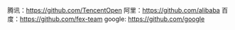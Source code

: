 腾讯：https://github.com/TencentOpen
阿里：https://github.com/alibaba
百度：https://github.com/fex-team
google: https://github.com/google